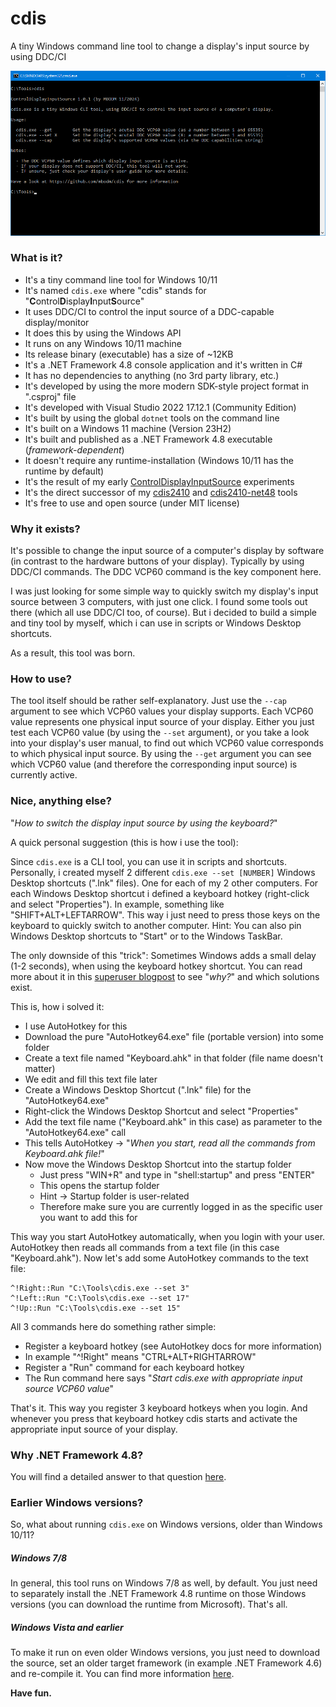 # cdis

A tiny Windows command line tool to change a display's input source by using DDC/CI

![cdis](screenshot.png)

### What is it?

- It's a tiny command line tool for Windows 10/11
- It's named `cdis.exe` where "cdis" stands for "**C**ontrol**D**isplay**I**nput**S**ource"
- It uses DDC/CI to control the input source of a DDC-capable display/monitor
- It does this by using the Windows API
- It runs on any Windows 10/11 machine
- Its release binary (executable) has a size of ~12KB
- It's a .NET Framework 4.8 console application and it's written in C#
- It has no dependencies to anything (no 3rd party library, etc.)
- It's developed by using the more modern SDK-style project format in ".csproj" file
- It's developed with Visual Studio 2022 17.12.1 (Community Edition)
- It's built by using the global `dotnet` tools on the command line
- It's built on a Windows 11 machine (Version 23H2)
- It's built and published as a .NET Framework 4.8 executable (_framework-dependent_)
- It doesn't require any runtime-installation (Windows 10/11 has the runtime by default)
- It's the result of my early [ControlDisplayInputSource](https://github.com/MBODM/ControlDisplayInputSource) experiments
- It's the direct successor of my [cdis2410](https://github.com/MBODM/cdis2410) and [cdis2410-net48](https://github.com/MBODM/cdis2410-net48) tools
- It's free to use and open source (under MIT license)

### Why it exists?

It's possible to change the input source of a computer's display by software (in contrast to the hardware buttons of your display). Typically by using DDC/CI commands. The DDC VCP60 command is the key component here.

I was just looking for some simple way to quickly switch my display's input source between 3 computers, with just one click. I found some tools out there (which all use DDC/CI too, of course). But i decided to build a simple and tiny tool by myself, which i can use in scripts or Windows Desktop shortcuts.

As a result, this tool was born.

### How to use?

The tool itself should be rather self-explanatory. Just use the `--cap` argument to see which VCP60 values your display supports. Each VCP60 value represents one physical input source of your display. Either you just test each VCP60 value (by using the `--set` argument), or you take a look into your display's user manual, to find out which VCP60 value corresponds to which physical input source. By using the `--get` argument you can see which VCP60 value (and therefore the corresponding input source) is currently active.

### Nice, anything else?

"_How to switch the display input source by using the keyboard?_"

A quick personal suggestion (this is how i use the tool):

Since `cdis.exe` is a CLI tool, you can use it in scripts and shortcuts. Personally, i created myself 2 different `cdis.exe --set [NUMBER]` Windows Desktop shortcuts (".lnk" files). One for each of my 2 other computers. For each Windows Desktop shortcut i defined a keyboard hotkey (right-click and select "Properties"). In example, something like "SHIFT+ALT+LEFTARROW". This way i just need to press those keys on the keyboard to quickly switch to another computer. Hint: You can also pin Windows Desktop shortcuts to "Start" or to the Windows TaskBar.

The only downside of this "trick": Sometimes Windows adds a small delay (1-2 seconds), when using the keyboard hotkey shortcut. You can read more about it in this [superuser blogpost](https://superuser.com/questions/426947/slow-windows-desktop-keyboard-shortcuts) to see "_why?_" and which solutions exist.

This is, how i solved it:
- I use AutoHotkey for this
- Download the pure "AutoHotkey64.exe" file (portable version) into some folder
- Create a text file named "Keyboard.ahk" in that folder (file name doesn't matter)
- We edit and fill this text file later
- Create a Windows Desktop Shortcut (".lnk" file) for the "AutoHotkey64.exe"
- Right-click the Windows Desktop Shortcut and select "Properties"
- Add the text file name ("Keyboard.ahk" in this case) as parameter to the "AutoHotkey64.exe" call
- This tells AutoHotkey -> "_When you start, read all the commands from Keyboard.ahk file!_"
- Now move the Windows Desktop Shortcut into the startup folder
  - Just press "WIN+R" and type in "shell:startup" and press "ENTER"
  - This opens the startup folder
  - Hint -> Startup folder is user-related
  - Therefore make sure you are currently logged in as the specific user you want to add this for

This way you start AutoHotkey automatically, when you login with your user. AutoHotkey then reads all commands from a text file (in this case "Keyboard.ahk"). Now let's add some AutoHotkey commands to the text file:

```
^!Right::Run "C:\Tools\cdis.exe --set 3"
^!Left::Run "C:\Tools\cdis.exe --set 17"
^!Up::Run "C:\Tools\cdis.exe --set 15"
```

All 3 commands here do something rather simple:
- Register a keyboard hotkey (see AutoHotkey docs for more information)
- In example "^!Right" means "CTRL+ALT+RIGHTARROW"
- Register a "Run" command for each keyboard hotkey
- The Run command here says "_Start cdis.exe with appropriate input source VCP60 value_"

That's it. This way you register 3 keyboard hotkeys when you login. And whenever you press that keyboard hotkey cdis starts and activate the appropriate input source of your display.

### Why .NET Framework 4.8?

You will find a detailed answer to that question [here](https://github.com/mbodm/cdis/blob/main/NET48.md).

### Earlier Windows versions?

So, what about running `cdis.exe` on Windows versions, older than Windows 10/11?

##### Windows 7/8

In general, this tool runs on Windows 7/8 as well, by default. You just need to separately install the .NET Framework 4.8 runtime on those Windows versions (you can download the runtime from Microsoft). That's all.

##### Windows Vista and earlier

To make it run on even older Windows versions, you just need to download the source, set an older target framework (in example .NET Framework 4.6) and re-compile it. You can find more information [here](https://learn.microsoft.com/en-us/dotnet/framework/migration-guide/versions-and-dependencies).

**Have fun.**
